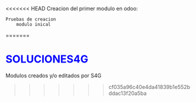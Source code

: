 <<<<<<< HEAD
Creacion del primer modulo en odoo:
	
	Pruebas de creacion
        modulo inical
=======
<h1 style="font-size:28px; color:blue; text-transform:uppercase">Soluciones4G</h1>

Modulos creados y/o editados por S4G
>>>>>>> cf035a96c40e4da41839b1e552bddac13f20a5ba
